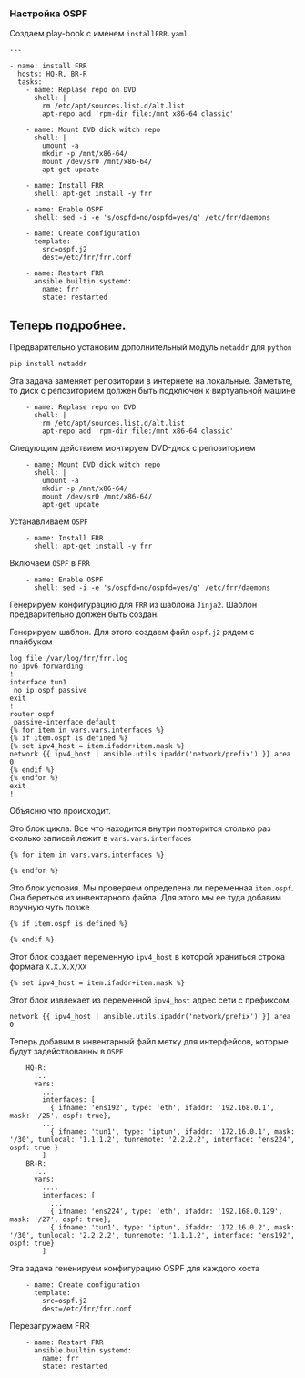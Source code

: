 ### Настройка OSPF

Создаем play-book c именем `installFRR.yaml`

```
---

- name: install FRR
  hosts: HQ-R, BR-R
  tasks:
    - name: Replase repo on DVD
      shell: |
        rm /etc/apt/sources.list.d/alt.list
        apt-repo add 'rpm-dir file:/mnt x86-64 classic'

    - name: Mount DVD dick witch repo
      shell: |
        umount -a
        mkdir -p /mnt/x86-64/
        mount /dev/sr0 /mnt/x86-64/
        apt-get update

    - name: Install FRR
      shell: apt-get install -y frr

    - name: Enable OSPF
      shell: sed -i -e 's/ospfd=no/ospfd=yes/g' /etc/frr/daemons

    - name: Create configuration
      template:
        src=ospf.j2
        dest=/etc/frr/frr.conf

    - name: Restart FRR
      ansible.builtin.systemd:
        name: frr
        state: restarted
```
## Теперь подробнее.


Предварительно установим дополнительный модуль `netaddr` для `python` 

```
pip install netaddr
```

Эта задача заменяет репозитории в интернете на локальные. Заметьте, то диск с репозиторием должен быть подключен к виртуальной машине

```
    - name: Replase repo on DVD
      shell: |
        rm /etc/apt/sources.list.d/alt.list
        apt-repo add 'rpm-dir file:/mnt x86-64 classic'
```

Следующим действием монтируем DVD-диск с репозиторием

```
    - name: Mount DVD dick witch repo
      shell: |
        umount -a
        mkdir -p /mnt/x86-64/
        mount /dev/sr0 /mnt/x86-64/
        apt-get update
```

Устанавливаем `OSPF`

```
    - name: Install FRR
      shell: apt-get install -y frr
```

Включаем `OSPF` в `FRR`

```
    - name: Enable OSPF
      shell: sed -i -e 's/ospfd=no/ospfd=yes/g' /etc/frr/daemons
```

Генерируем конфигурацию для `FRR` из шаблона `Jinja2`. Шаблон предварительно должен быть создан.

Генерируем шаблон. Для этого создаем файл `ospf.j2` рядом с плайбуком

```
log file /var/log/frr/frr.log
no ipv6 forwarding
!
interface tun1
 no ip ospf passive
exit
!
router ospf
 passive-interface default
{% for item in vars.vars.interfaces %}
{% if item.ospf is defined %}
{% set ipv4_host = item.ifaddr+item.mask %}
network {{ ipv4_host | ansible.utils.ipaddr('network/prefix') }} area 0
{% endif %}
{% endfor %}
exit
!
```

Объясню что происходит.

Это блок цикла. Все что находится внутри повторится столько раз сколько записей лежит в `vars.vars.interfaces`

```
{% for item in vars.vars.interfaces %}

{% endfor %}
```

Это блок условия. Мы проверяем определена ли переменная `item.ospf`.
Она береться из инвентарного файла. Для этого мы ее туда добавим вручную чуть позже

```
{% if item.ospf is defined %}

{% endif %}
```

Этот блок создает переменную `ipv4_host` в которой храниться строка формата `X.X.X.X/XX`

```
{% set ipv4_host = item.ifaddr+item.mask %}
```

Этот блок извлекает из переменной `ipv4_host` адрес сети с префиксом

```
network {{ ipv4_host | ansible.utils.ipaddr('network/prefix') }} area 0
```

Теперь добавим в инвентарный файл метку для интерфейсов, которые будут задействованны в `OSPF`

```
    HQ-R:
      ...
      vars:
        ...
        interfaces: [
          { ifname: 'ens192', type: 'eth', ifaddr: '192.168.0.1', mask: '/25', ospf: true},
        ...
          { ifname: 'tun1', type: 'iptun', ifaddr: '172.16.0.1', mask: '/30', tunlocal: '1.1.1.2', tunremote: '2.2.2.2', interface: 'ens224', ospf: true }
        ]
    BR-R:
      ...
      vars:
        ....
        interfaces: [
          ...
          { ifname: 'ens224', type: 'eth', ifaddr: '192.168.0.129', mask: '/27', ospf: true},
          { ifname: 'tun1', type: 'iptun', ifaddr: '172.16.0.2', mask: '/30', tunlocal: '2.2.2.2', tunremote: '1.1.1.2', interface: 'ens192', ospf: true}
        ]

```

Эта задача гененируем конфигурацию OSPF для каждого хоста

```
    - name: Create configuration
      template:
        src=ospf.j2
        dest=/etc/frr/frr.conf
```

Перезагружаем FRR

```
    - name: Restart FRR
      ansible.builtin.systemd:
        name: frr
        state: restarted
```
